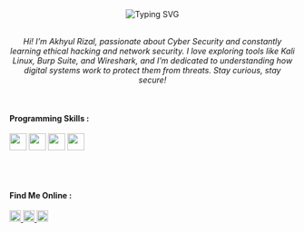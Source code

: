 <div align="center">

  <!-- Typing Text (font size bigger) -->
  <img src="https://readme-typing-svg.demolab.com?font=Fira+Code&size=28&pause=1000&color=00FF88&center=true&vCenter=true&width=700&lines=Hi+%F0%9F%91%8B+I'm+Akhyul+Rizal;Curious+about+Cyber+Security;Learning+Ethical+Hacking+%26+Network+Security;Protecting+Digital+Systems" alt="Typing SVG" />

</div>

<br>

<!-- Motivation Section (font size smaller) -->
<p align="center" style="font-size:8 px;">
  <i>
     Hi! I’m Akhyul Rizal, passionate about Cyber Security and constantly learning ethical hacking and network security. I love exploring tools like Kali Linux, Burp Suite, and Wireshark, and I’m dedicated to understanding how digital systems work to protect them from threats. Stay curious, stay secure!
  </i>
</p>

<br>

<!-- Programming Skills Title -->
<h4 align="left">Programming Skills :</h4>

<!-- Skill Icons -->
<p align="left">
  <a href="https://developer.mozilla.org/en-US/docs/Web/HTML" target="_blank"><img src="https://img.icons8.com/color/48/000000/html-5--v1.png" width="30" /></a>
  <a href="https://developer.mozilla.org/en-US/docs/Web/CSS" target="_blank"><img src="https://img.icons8.com/color/48/000000/css3.png" width="30" /></a>
  <a href="https://developer.mozilla.org/en-US/docs/Web/JavaScript" target="_blank"><img src="https://img.icons8.com/color/48/000000/javascript--v1.png" width="30" /></a>
  <a href="https://www.python.org/" target="_blank"><img src="https://img.icons8.com/color/48/000000/python--v1.png" width="30" /></a>
</p>

<br><br>

<!-- Contact Me Section -->
<h4 align="left">Find Me Online :</h4>

<p align="left">
  <a href="https://linkedin.com/in/akhyulrizal" target="_blank" title="LinkedIn">
    <img src="https://img.icons8.com/fluency/48/0A66C2/linkedin.png" width="20"/>
  </a>
  <a href="https://instagram.com/akhyulrizal" target="_blank" title="Instagram">
    <img src="https://img.icons8.com/fluency/48/E4405F/instagram-new.png" width="20"/>
  </a>
  <a href="mailto:akhyulinfo@gmail.com" target="_blank" title="Email">
    <img src="https://img.icons8.com/fluency/48/D14836/gmail-new.png" width="20"/>
  </a>
</p>